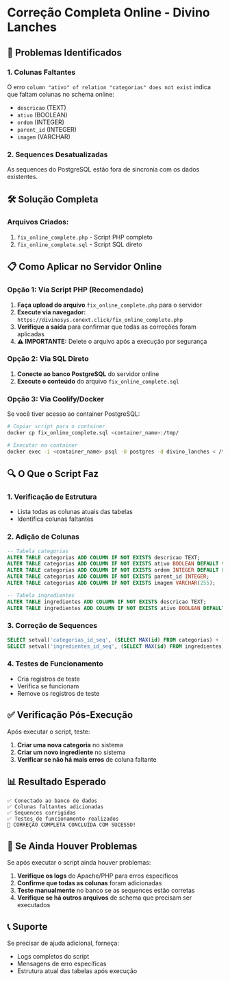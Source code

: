 # Correção Completa Online - Divino Lanches

## 🚨 Problemas Identificados

### **1. Colunas Faltantes**
O erro `column "ativo" of relation "categorias" does not exist` indica que faltam colunas no schema online:
- `descricao` (TEXT)
- `ativo` (BOOLEAN)
- `ordem` (INTEGER)
- `parent_id` (INTEGER)
- `imagem` (VARCHAR)

### **2. Sequences Desatualizadas**
As sequences do PostgreSQL estão fora de sincronia com os dados existentes.

## 🛠️ Solução Completa

### **Arquivos Criados:**
1. `fix_online_complete.php` - Script PHP completo
2. `fix_online_complete.sql` - Script SQL direto

## 📋 Como Aplicar no Servidor Online

### **Opção 1: Via Script PHP (Recomendado)**

1. **Faça upload do arquivo** `fix_online_complete.php` para o servidor
2. **Execute via navegador:** `https://divinosys.conext.click/fix_online_complete.php`
3. **Verifique a saída** para confirmar que todas as correções foram aplicadas
4. **⚠️ IMPORTANTE:** Delete o arquivo após a execução por segurança

### **Opção 2: Via SQL Direto**

1. **Conecte ao banco PostgreSQL** do servidor online
2. **Execute o conteúdo** do arquivo `fix_online_complete.sql`

### **Opção 3: Via Coolify/Docker**

Se você tiver acesso ao container PostgreSQL:

```bash
# Copiar script para o container
docker cp fix_online_complete.sql <container_name>:/tmp/

# Executar no container
docker exec -i <container_name> psql -U postgres -d divino_lanches < /tmp/fix_online_complete.sql
```

## 🔍 O Que o Script Faz

### **1. Verificação de Estrutura**
- Lista todas as colunas atuais das tabelas
- Identifica colunas faltantes

### **2. Adição de Colunas**
```sql
-- Tabela categorias
ALTER TABLE categorias ADD COLUMN IF NOT EXISTS descricao TEXT;
ALTER TABLE categorias ADD COLUMN IF NOT EXISTS ativo BOOLEAN DEFAULT true;
ALTER TABLE categorias ADD COLUMN IF NOT EXISTS ordem INTEGER DEFAULT 0;
ALTER TABLE categorias ADD COLUMN IF NOT EXISTS parent_id INTEGER;
ALTER TABLE categorias ADD COLUMN IF NOT EXISTS imagem VARCHAR(255);

-- Tabela ingredientes
ALTER TABLE ingredientes ADD COLUMN IF NOT EXISTS descricao TEXT;
ALTER TABLE ingredientes ADD COLUMN IF NOT EXISTS ativo BOOLEAN DEFAULT true;
```

### **3. Correção de Sequences**
```sql
SELECT setval('categorias_id_seq', (SELECT MAX(id) FROM categorias) + 1);
SELECT setval('ingredientes_id_seq', (SELECT MAX(id) FROM ingredientes) + 1);
```

### **4. Testes de Funcionamento**
- Cria registros de teste
- Verifica se funcionam
- Remove os registros de teste

## ✅ Verificação Pós-Execução

Após executar o script, teste:

1. **Criar uma nova categoria** no sistema
2. **Criar um novo ingrediente** no sistema
3. **Verificar se não há mais erros** de coluna faltante

## 📊 Resultado Esperado

```
✅ Conectado ao banco de dados
✅ Colunas faltantes adicionadas
✅ Sequences corrigidas
✅ Testes de funcionamento realizados
🎉 CORREÇÃO COMPLETA CONCLUÍDA COM SUCESSO!
```

## 🚨 Se Ainda Houver Problemas

Se após executar o script ainda houver problemas:

1. **Verifique os logs** do Apache/PHP para erros específicos
2. **Confirme que todas as colunas** foram adicionadas
3. **Teste manualmente** no banco se as sequences estão corretas
4. **Verifique se há outros arquivos** de schema que precisam ser executados

## 📞 Suporte

Se precisar de ajuda adicional, forneça:
- Logs completos do script
- Mensagens de erro específicas
- Estrutura atual das tabelas após execução
